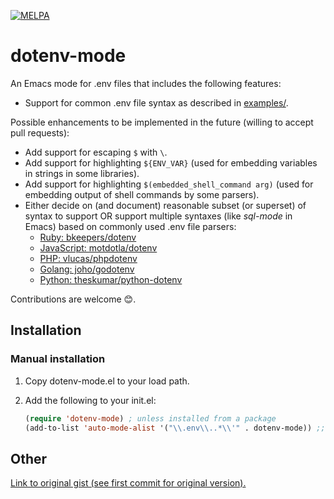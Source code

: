 [![MELPA](https://melpa.org/packages/dotenv-mode-badge.svg)](https://melpa.org/#/dotenv-mode)
# dotenv-mode
An Emacs mode for .env files that includes the following features:
- Support for common .env file syntax as described in [examples/](https://github.com/preetpalS/emacs-dotenv-mode/tree/master/examples).

Possible enhancements to be implemented in the future (willing to accept pull requests):
- Add support for escaping `$` with `\`.
- Add support for highlighting `${ENV_VAR}` (used for embedding variables in strings in some libraries).
- Add support for highlighting `$(embedded_shell_command arg)` (used for embedding output of shell commands by some parsers).
- Either decide on (and document) reasonable subset (or superset) of syntax to support OR support multiple syntaxes (like *sql-mode* in Emacs) based on commonly used .env file
parsers:
  - [Ruby: bkeepers/dotenv](https://github.com/bkeepers/dotenv/blob/master/lib/dotenv/parser.rb)
  - [JavaScript: motdotla/dotenv](https://github.com/motdotla/dotenv)
  - [PHP: vlucas/phpdotenv](https://github.com/vlucas/phpdotenv)
  - [Golang: joho/godotenv](https://github.com/joho/godotenv)
  - [Python: theskumar/python-dotenv](https://github.com/theskumar/python-dotenv)

Contributions are welcome 😊.

## Installation

### Manual installation

1. Copy dotenv-mode.el to your load path.

2. Add the following to your init.el:
   ```lisp
   (require 'dotenv-mode) ; unless installed from a package
   (add-to-list 'auto-mode-alist '("\\.env\\..*\\'" . dotenv-mode)) ;; for optionally supporting additional file extensions such as `.env.test' with this major mode
   ```

## Other

[Link to original gist (see first commit for original version).](https://gist.github.com/preetpalS/54acec3f166393f1d9e55380e1df7364)
